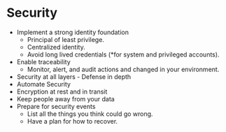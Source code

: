 # Security

- Implement a strong identity foundation
  - Principal of least privilege.
  - Centralized identity.
  - Avoid long lived credentials (\*for system and privileged accounts).
- Enable traceability
  - Monitor, alert, and audit actions and changed in your environment.
- Security at all layers - Defense in depth
- Automate Security
- Encryption at rest and in transit
- Keep people away from your data
- Prepare for security events
  - List all the things you think could go wrong.
  - Have a plan for how to recover.
